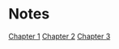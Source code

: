 # Notes

[Chapter 1](./chapter_1/README.MD)
[Chapter 2](./chapter_2/README.MD)
[Chapter 3](./chapter_3/README.MD)
